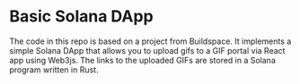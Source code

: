 # Basic Solana DApp
The code in this repo is based on a project from Buildspace. It implements a simple Solana DApp that allows you to upload gifs to a GIF portal via React app using Web3js. The links to the uploaded GIFs are stored in a Solana program written in Rust.
